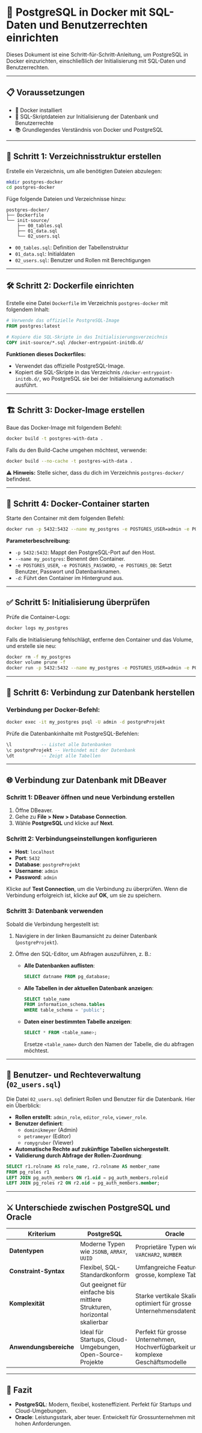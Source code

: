 
# 🚀 PostgreSQL in Docker mit SQL-Daten und Benutzerrechten einrichten

Dieses Dokument ist eine Schritt-für-Schritt-Anleitung, um PostgreSQL in Docker einzurichten, einschließlich der Initialisierung mit SQL-Daten und Benutzerrechten.

---

## 📋 Voraussetzungen

- 🐋 Docker installiert
- 📄 SQL-Skriptdateien zur Initialisierung der Datenbank und Benutzerrechte
- 📚 Grundlegendes Verständnis von Docker und PostgreSQL

---

## 📂 Schritt 1: Verzeichnisstruktur erstellen

Erstelle ein Verzeichnis, um alle benötigten Dateien abzulegen:

```sh
mkdir postgres-docker
cd postgres-docker
```

Füge folgende Dateien und Verzeichnisse hinzu:

```
postgres-docker/
├── Dockerfile
└── init-source/
    ├── 00_tables.sql
    ├── 01_data.sql
    └── 02_users.sql
```

- `00_tables.sql`: Definition der Tabellenstruktur
- `01_data.sql`: Initialdaten
- `02_users.sql`: Benutzer und Rollen mit Berechtigungen

---

## 🛠️ Schritt 2: Dockerfile einrichten

Erstelle eine Datei `Dockerfile` im Verzeichnis `postgres-docker` mit folgendem Inhalt:

```Dockerfile
# Verwende das offizielle PostgreSQL-Image
FROM postgres:latest

# Kopiere die SQL-Skripte in das Initialisierungsverzeichnis
COPY init-source/*.sql /docker-entrypoint-initdb.d/
```

**Funktionen dieses Dockerfiles:**
- Verwendet das offizielle PostgreSQL-Image.
- Kopiert die SQL-Skripte in das Verzeichnis `/docker-entrypoint-initdb.d/`, wo PostgreSQL sie bei der Initialisierung automatisch ausführt.

---

## 🏗️ Schritt 3: Docker-Image erstellen

Baue das Docker-Image mit folgendem Befehl:

```sh
docker build -t postgres-with-data .
```

Falls du den Build-Cache umgehen möchtest, verwende:

```sh
docker build --no-cache -t postgres-with-data .
```

⚠️ **Hinweis:** Stelle sicher, dass du dich im Verzeichnis `postgres-docker/` befindest.

---

## 🚢 Schritt 4: Docker-Container starten

Starte den Container mit dem folgenden Befehl:

```sh
docker run -p 5432:5432 --name my_postgres -e POSTGRES_USER=admin -e POSTGRES_PASSWORD=admin -e POSTGRES_DB=postgreProjekt -d postgres-with-data
```

**Parameterbeschreibung:**
- `-p 5432:5432`: Mappt den PostgreSQL-Port auf den Host.
- `--name my_postgres`: Benennt den Container.
- `-e POSTGRES_USER`, `-e POSTGRES_PASSWORD`, `-e POSTGRES_DB`: Setzt Benutzer, Passwort und Datenbanknamen.
- `-d`: Führt den Container im Hintergrund aus.

---

## ✅ Schritt 5: Initialisierung überprüfen

Prüfe die Container-Logs:

```sh
docker logs my_postgres
```

Falls die Initialisierung fehlschlägt, entferne den Container und das Volume, und erstelle sie neu:

```sh
docker rm -f my_postgres
docker volume prune -f
docker run -p 5432:5432 --name my_postgres -e POSTGRES_USER=admin -e POSTGRES_PASSWORD=admin -e POSTGRES_DB=postgreProjekt -d postgres-with-data
```

---

## 🔗 Schritt 6: Verbindung zur Datenbank herstellen

### Verbindung per Docker-Befehl:

```sh
docker exec -it my_postgres psql -U admin -d postgreProjekt
```

Prüfe die Datenbankinhalte mit PostgreSQL-Befehlen:

```sql
\l           -- Listet alle Datenbanken
\c postgreProjekt -- Verbindet mit der Datenbank
\dt          -- Zeigt alle Tabellen
```

---

## 🌐 Verbindung zur Datenbank mit DBeaver

### Schritt 1: DBeaver öffnen und neue Verbindung erstellen
1. Öffne DBeaver.
2. Gehe zu **File > New > Database Connection**.
3. Wähle **PostgreSQL** und klicke auf **Next**.

### Schritt 2: Verbindungseinstellungen konfigurieren
- **Host**: `localhost`
- **Port**: `5432`
- **Database**: `postgreProjekt`
- **Username**: `admin`
- **Password**: `admin`

Klicke auf **Test Connection**, um die Verbindung zu überprüfen. Wenn die Verbindung erfolgreich ist, klicke auf **OK**, um sie zu speichern.

### Schritt 3: Datenbank verwenden
Sobald die Verbindung hergestellt ist:
1. Navigiere in der linken Baumansicht zu deiner Datenbank (`postgreProjekt`).
2. Öffne den SQL-Editor, um Abfragen auszuführen, z. B.:

   - **Alle Datenbanken auflisten**:
     ```sql
     SELECT datname FROM pg_database;
     ```

   - **Alle Tabellen in der aktuellen Datenbank anzeigen**:
     ```sql
     SELECT table_name 
     FROM information_schema.tables 
     WHERE table_schema = 'public';
     ```

   - **Daten einer bestimmten Tabelle anzeigen**:
     ```sql
     SELECT * FROM <table_name>;
     ```
     Ersetze `<table_name>` durch den Namen der Tabelle, die du abfragen möchtest.

---

## 📂 Benutzer- und Rechteverwaltung (`02_users.sql`)

Die Datei `02_users.sql` definiert Rollen und Benutzer für die Datenbank. Hier ein Überblick:

- **Rollen erstellt**: `admin_role`, `editor_role`, `viewer_role`.
- **Benutzer definiert**:
  - `dominikmeyer` (Admin)
  - `petrameyer` (Editor)
  - `romygruber` (Viewer)
- **Automatische Rechte auf zukünftige Tabellen sichergestellt**.
- **Validierung durch Abfrage der Rollen-Zuordnung**:

```sql
SELECT r1.rolname AS role_name, r2.rolname AS member_name
FROM pg_roles r1
LEFT JOIN pg_auth_members ON r1.oid = pg_auth_members.roleid
LEFT JOIN pg_roles r2 ON r2.oid = pg_auth_members.member;
```

---

## ⚔️ Unterschiede zwischen PostgreSQL und Oracle

| Kriterium               | PostgreSQL                                                                                   | Oracle                                                                                   |
|-------------------------|---------------------------------------------------------------------------------------------|-----------------------------------------------------------------------------------------|
| **Datentypen**          | Moderne Typen wie `JSONB`, `ARRAY`, `UUID`                                                  | Proprietäre Typen wie `VARCHAR2`, `NUMBER`                                              |
| **Constraint-Syntax**   | Flexibel, SQL-Standardkonform                                                               | Umfangreiche Features für grosse, komplexe Tabellen                                      |
| **Komplexität**         | Gut geeignet für einfache bis mittlere Strukturen, horizontal skalierbar                    | Starke vertikale Skalierung, optimiert für grosse Unternehmensdatenbanken                |
| **Anwendungsbereiche**  | Ideal für Startups, Cloud-Umgebungen, Open-Source-Projekte                                  | Perfekt für grosse Unternehmen, Hochverfügbarkeit und komplexe Geschäftsmodelle          |

---

## 🏁 Fazit

- **PostgreSQL**: Modern, flexibel, kosteneffizient. Perfekt für Startups und Cloud-Umgebungen.
- **Oracle**: Leistungsstark, aber teuer. Entwickelt für Grossunternehmen mit hohen Anforderungen.
